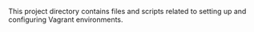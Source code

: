 This project directory contains files and scripts related to setting up and configuring Vagrant environments.

